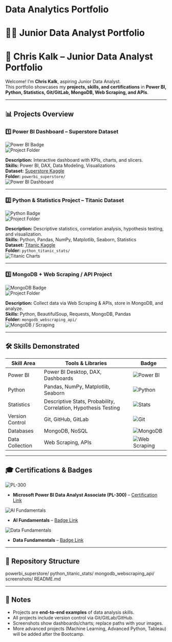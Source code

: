 # Data Analytics Portfolio
# 👨‍💻 Junior Data Analyst Portfolio

# 👋 Chris Kalk – Junior Data Analyst Portfolio

Welcome! I’m **Chris Kalk**, aspiring Junior Data Analyst.  
This portfolio showcases my **projects, skills, and certifications** in **Power BI, Python, Statistics, Git/GitLab, MongoDB, Web Scraping, and APIs**.

---

## 📊 Projects Overview

### 1️⃣ Power BI Dashboard – Superstore Dataset
![Power BI Badge](https://img.shields.io/badge/PowerBI-Desktop-green?logo=microsoft-power-bi)  
![Project Folder](https://img.shields.io/badge/Folder-powerbi_superstore-blue)  

**Description:** Interactive dashboard with KPIs, charts, and slicers.  
**Skills:** Power BI, DAX, Data Modeling, Visualizations  
**Dataset:** [Superstore Kaggle](https://www.kaggle.com/datasets/vivek468/superstore-dataset-final)  
**Folder:** `powerbi_superstore/`  
![Power BI Dashboard](screenshots/powerbi_dashboard.png)

---

### 2️⃣ Python & Statistics Project – Titanic Dataset
![Python Badge](https://img.shields.io/badge/Python-Pandas-yellow?logo=python)  
![Project Folder](https://img.shields.io/badge/Folder-python_titanic_stats-blue)  

**Description:** Descriptive statistics, correlation analysis, hypothesis testing, and visualization.  
**Skills:** Python, Pandas, NumPy, Matplotlib, Seaborn, Statistics  
**Dataset:** [Titanic Kaggle](https://www.kaggle.com/c/titanic)  
**Folder:** `python_titanic_stats/`  
![Titanic Charts](screenshots/titanic_charts.png)

---

### 3️⃣ MongoDB + Web Scraping / API Project
![MongoDB Badge](https://img.shields.io/badge/MongoDB-NoSQL-brightgreen?logo=mongodb)  
![Project Folder](https://img.shields.io/badge/Folder-mongodb_webscraping_api-blue)  

**Description:** Collect data via Web Scraping & APIs, store in MongoDB, and analyze.  
**Skills:** Python, BeautifulSoup, Requests, MongoDB, Pandas  
**Folder:** `mongodb_webscraping_api/`  
![MongoDB / Scraping](screenshots/mongodb_scraping.png)

---

## 🛠 Skills Demonstrated

| Skill Area | Tools & Libraries | Badge |
|------------|-----------------|-------|
| Power BI | Power BI Desktop, DAX, Dashboards | ![Power BI](https://img.shields.io/badge/PowerBI-Desktop-green?logo=microsoft-power-bi) |
| Python | Pandas, NumPy, Matplotlib, Seaborn | ![Python](https://img.shields.io/badge/Python-Pandas-yellow?logo=python) |
| Statistics | Descriptive Stats, Probability, Correlation, Hypothesis Testing | ![Stats](https://img.shields.io/badge/Stats-Analysis-orange) |
| Version Control | Git, GitHub, GitLab | ![Git](https://img.shields.io/badge/Git-GitHub-red?logo=git) |
| Databases | MongoDB, NoSQL | ![MongoDB](https://img.shields.io/badge/MongoDB-NoSQL-brightgreen?logo=mongodb) |
| Data Collection | Web Scraping, APIs | ![Web Scraping](https://img.shields.io/badge/WebScraping-Python-blue) |

---

## 🎓 Certifications & Badges

![PL-300](https://img.shields.io/badge/Microsoft-PL300-Purple?logo=microsoft)  
- **Microsoft Power BI Data Analyst Associate (PL-300)** – [Certification Link](https://learn.microsoft.com/en-us/certifications/power-bi-data-analyst-associate/)

![AI Fundamentals](https://img.shields.io/badge/Microsoft-AI%20Fundamentals-Blue?logo=microsoft)  
- **AI Fundamentals** – [Badge Link](https://learn.microsoft.com/en-us/training/modules/introduction-to-ai/)

![Data Fundamentals](https://img.shields.io/badge/Microsoft-Data%20Fundamentals-Blue?logo=microsoft)  
- **Data Fundamentals** – [Badge Link](https://learn.microsoft.com/en-us/training/modules/introduction-to-data/)

---

## 📂 Repository Structure

powerbi_superstore/
python_titanic_stats/
mongodb_webscraping_api/
screenshots/
README.md


---

## 📌 Notes
- Projects are **end-to-end examples** of data analysis skills.  
- All projects include version control via Git/GitLab/GitHub.  
- Screenshots show dashboards/charts; replace paths with your images.  
- More advanced projects (Machine Learning, Advanced Python, Tableau) will be added after the Bootcamp.

